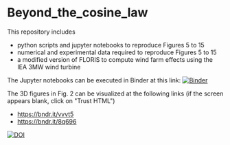 # Beyond_the_cosine_law
This repository includes 
- python scripts and jupyter notebooks to reproduce Figures 5 to 15 
- numerical and experimental data required to reproduce Figures 5 to 15 
- a modified version of FLORIS to compute wind farm effects using the IEA 3MW wind turbine

The Jupyter notebooks can be executed in Binder at this link: [![Binder](https://mybinder.org/badge_logo.svg)](https://mybinder.org/v2/gh/sTamaroTum/Beyond_the_cosine_law/main)

The 3D figures in Fig. 2 can be visualized at the following links (if the screen appears blank, click on "Trust HTML")
- https://bndr.it/vvvt5
- https://bndr.it/8q696

[![DOI](https://zenodo.org/badge/675634733.svg)](https://zenodo.org/badge/latestdoi/675634733)


